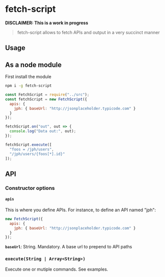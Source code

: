 # fetch-script

**DISCLAIMER: This is a work in progress**

> fetch-script allows to fetch APIs and output in a very succinct manner

## Usage
<!--
### As a cli tool

First install the cli tool
```bash
npm i -g fetch-script-cli
```

Then you can use it in the following ways:

```bash
# execute a single command
fetch-script "/api/rest/foo/1"

# start an interactive session
fetch-script

# execute a script
fetch-script path/to/script.fetch-script
```
-->
## As a node module

First install the module

```bash
npm i -g fetch-script
```

```js
const FetchScript = require("../src");
const fetchScript = new FetchScript({
  apis: {
    jph: { baseUrl: "http://jsonplaceholder.typicode.com" }
  }
});

fetchScript.on("out", out => {
  console.log("Data out:", out);
});

fetchScript.execute([
  "foos = /jph/users", 
  "/jph/users/{foos[*].id}"
]);
```

## API

### Constructor options

#### `apis`
This is where you define APIs. For instance, to define an API named "jph":

```js
new FetchScript({
  apis: {
    jph: { baseUrl: "http://jsonplaceholder.typicode.com" }
  }
});
```

**`baseUrl`**: String. Mandatory. A base url to prepend to API paths

### `execute(String | Array<String>)`
Execute one or mutiple commands. See examples.







